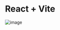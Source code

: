 # React + Vite

![image](https://github.com/SharonMor/First-Response-Team/assets/101135982/5e15f8df-d47a-4ed8-b475-84303bf5ed0e)

